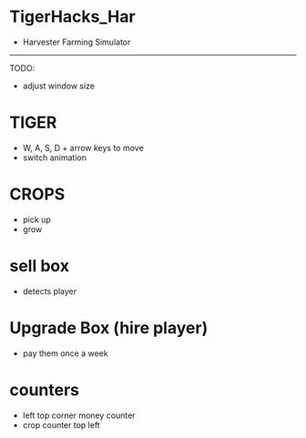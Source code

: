 # TigerHacks_Har
- Harvester Farming Simulator 
--------------------------
TODO:
- adjust window size

# TIGER
- W, A, S, D + arrow keys to move
- switch animation

# CROPS
- pick up
- grow 

# sell box
- detects player

# Upgrade Box (hire player)
- pay them once a week

# counters 
- left top corner money counter
- crop counter top left 
